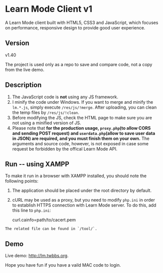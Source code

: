 Learn Mode Client v1
================

A Learn Mode client built with HTML5, CSS3 and JavaScript, which focuses on performance, responsive design to provide good user experience.

Version
------
v1.40

The project is used only as a repo to save and compare code, not a copy from the live demo.

Description
------
 1.  The JavaScript code is **not** using any JS framework. 
 2.  I minify the code under Windows. If you want to merge and minify the `lm.*.js`, simply execute `/res/js/!merge`. After uploading, you can clean the temp files by `/res/js/!clean`.
 3.  Before modifying the JS, check the HTML page to make sure you are not using a minified version of JS.
 4.  Please note that **for the production usage, `proxy.php`(to allow CORS and sending POST request) and `userdata.php`(allow to save user data in JSON) are required, and you must finish them on your own.** The arguments and source code, however, is not exposed in case some request be forbidden by the offical Learn Mode API.

Run -- using XAMPP
------
To make it run in a browser with XAMPP installed, you should note the following points:
 1.  The application should be placed under the root directory by default.
 2.  cURL may be used as a proxy, but you need to modify `php.ini` in order to establish HTTPS connection with Learn Mode server. To do this, add this line to `php.ini`:

		curl.cainfo=path/to/cacert.pem

	The related file can be found in `/tool/`.

Demo
------
Live demo: http://lm.twbbs.org.

Hope you have fun if you have a vaild MAC code to login.
